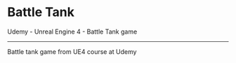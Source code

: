 # Battle Tank
Udemy - Unreal Engine 4 - Battle Tank game
***
Battle tank game from UE4 course at Udemy
